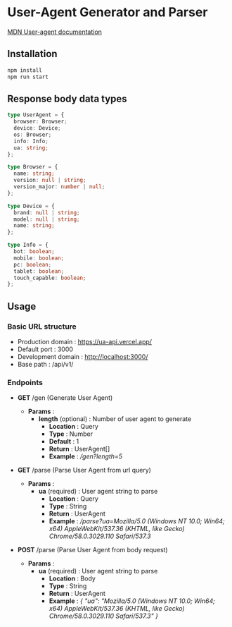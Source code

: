 # User-Agent Generator and Parser

[MDN User-agent documentation](https://developer.mozilla.org/en-US/docs/Web/API/Navigator/userAgent)

## Installation

```sh
npm install
npm run start
```

## Response body data types

```typescript
type UserAgent = {
  browser: Browser;
  device: Device;
  os: Browser;
  info: Info;
  ua: string;
};

type Browser = {
  name: string;
  version: null | string;
  version_major: number | null;
};

type Device = {
  brand: null | string;
  model: null | string;
  name: string;
};

type Info = {
  bot: boolean;
  mobile: boolean;
  pc: boolean;
  tablet: boolean;
  touch_capable: boolean;
};
```

## Usage

### Basic URL structure

- Production domain : <https://ua-api.vercel.app/>
- Default port : 3000
- Development domain : <http://localhost:3000/>
- Base path : /api/v1/

### Endpoints

- **GET** /gen (Generate User Agent)

  - **Params** :
    - **length** (optional) : Number of user agent to generate
      - **Location** : Query
      - **Type** : Number
      - **Default** : 1
      - **Return** : UserAgent[]
      - **Example** : _/gen?length=5_

- **GET** /parse (Parse User Agent from url query)

  - **Params** :
    - **ua** (required) : User agent string to parse
      - **Location** : Query
      - **Type** : String
      - **Return** : UserAgent
      - **Example** : _/parse?ua=Mozilla/5.0 (Windows NT 10.0; Win64; x64) AppleWebKit/537.36 (KHTML, like Gecko) Chrome/58.0.3029.110 Safari/537.3_

- **POST** /parse (Parse User Agent from body request)

  - **Params** :
    - **ua** (required) : User agent string to parse
      - **Location** : Body
      - **Type** : String
      - **Return** : UserAgent
      - **Example** : _{ "ua": "Mozilla/5.0 (Windows NT 10.0; Win64; x64) AppleWebKit/537.36 (KHTML, like Gecko) Chrome/58.0.3029.110 Safari/537.3" }_
